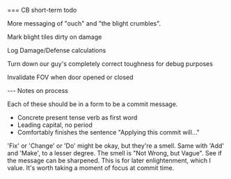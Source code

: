 ===  CB short-term todo

More messaging of "ouch" and "the blight crumbles".

Mark blight tiles dirty on damage

Log Damage/Defense calculations

Turn down our guy's completely correct toughness for debug purposes

Invalidate FOV when door opened or closed



---  Notes on process

Each of these should be in a form to be a commit message.
* Concrete present tense verb as first word
* Leading capital, no period
* Comfortably finishes the sentence "Applying this commit will..."

'Fix' or 'Change' or 'Do' might be okay, but they're a smell.
Same with 'Add' and 'Make', to a lesser degree.
The smell is "Not Wrong, but Vague".  See if the message can be sharpened.
  This is for later enlightenment, which I value.  It's worth taking a moment of focus at commit time.


